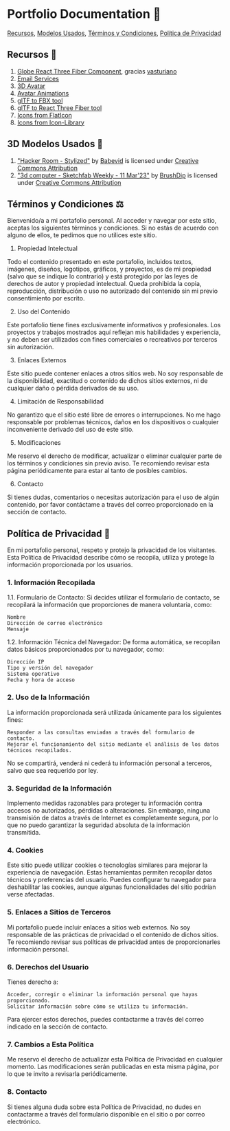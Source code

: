 # Portfolio Documentation 📄
[Recursos](#recursos-📎), [Modelos Usados](#3d-modelos-usados-🔷), [Términos y Condiciones](#términos-y-condiciones-⚖️), [Política de Privacidad](#política-de-privacidad-🔐)

## Recursos 📎
1. [Globe React Three Fiber Component](https://github.com/vasturiano/react-globe.gl?tab=readme-ov-file), gracias [vasturiano](https://www.paypal.com/donate/?cmd=_donations&business=L398E7PKP47E8&currency_code=USD&source=url)
2. [Email Services](https://dashboard.emailjs.com/admin)
3. [3D Avatar](https://readyplayer.me/)
4. [Avatar Animations](https://www.mixamo.com/)
5. [glTF to FBX tool](https://products.aspose.app/3d/conversion/glb-to-fbx)
6. [glTF to React Three Fiber tool](https://gltf.pmnd.rs)
7. [Icons from FlatIcon](https://media.flaticon.com/license/license.pdf?_gl=1*18x3rcm*fp_ga*OTMyMjM3NTU5LjE3MzMxNDE3Njc.*fp_ga_1ZY8468CQB*MTczNjgyNzQ4Mi41LjEuMTczNjgyNzUyNS4xNy4wLjA.*test_ga*OTMyMjM3NTU5LjE3MzMxNDE3Njc.*test_ga_523JXC6VL7*MTczNjgyNzQ4Mi41LjEuMTczNjgyNzUyNS4xNy4wLjA.&_ga=2.68540753.119220022.1736827484-932237559.1733141767)
8. [Icons from Icon-Library](https://icon-library.com/)

## 3D Modelos Usados 🔷
1. ["Hacker Room - Stylized"](https://skfb.ly/6UtLP) by [Babevid](https://sketchfab.com/Babevid) is licensed under [Creative Commons Attribution](http://creativecommons.org/licenses/by/4.0/)
2. ["3d computer  - Sketchfab Weekly - 11 Mar'23"](https://skfb.ly/oERVN) by [BrushDip](https://sketchfab.com/BrushDip) is licensed under [Creative Commons Attribution](http://creativecommons.org/licenses/by/4.0/)

## Términos y Condiciones ⚖️

Bienvenido/a a mi portafolio personal. Al acceder y navegar por este sitio, aceptas los siguientes términos y condiciones. Si no estás de acuerdo con alguno de ellos, te pedimos que no utilices este sitio.
1. Propiedad Intelectual

Todo el contenido presentado en este portafolio, incluidos textos, imágenes, diseños, logotipos, gráficos, y proyectos, es de mi propiedad (salvo que se indique lo contrario) y está protegido por las leyes de derechos de autor y propiedad intelectual. Queda prohibida la copia, reproducción, distribución o uso no autorizado del contenido sin mi previo consentimiento por escrito.

2. Uso del Contenido

Este portafolio tiene fines exclusivamente informativos y profesionales. Los proyectos y trabajos mostrados aquí reflejan mis habilidades y experiencia, y no deben ser utilizados con fines comerciales o recreativos por terceros sin autorización.

3. Enlaces Externos

Este sitio puede contener enlaces a otros sitios web. No soy responsable de la disponibilidad, exactitud o contenido de dichos sitios externos, ni de cualquier daño o pérdida derivados de su uso.

4. Limitación de Responsabilidad

No garantizo que el sitio esté libre de errores o interrupciones. No me hago responsable por problemas técnicos, daños en los dispositivos o cualquier inconveniente derivado del uso de este sitio.

5. Modificaciones

Me reservo el derecho de modificar, actualizar o eliminar cualquier parte de los términos y condiciones sin previo aviso. Te recomiendo revisar esta página periódicamente para estar al tanto de posibles cambios.

6. Contacto

Si tienes dudas, comentarios o necesitas autorización para el uso de algún contenido, por favor contáctame a través del correo proporcionado en la sección de contacto.

## Política de Privacidad 🔐

En mi portafolio personal, respeto y protejo la privacidad de los visitantes. Esta Política de Privacidad describe cómo se recopila, utiliza y protege la información proporcionada por los usuarios.

### 1. Información Recopilada

1.1. Formulario de Contacto:
Si decides utilizar el formulario de contacto, se recopilará la información que proporciones de manera voluntaria, como:

    Nombre
    Dirección de correo electrónico
    Mensaje

1.2. Información Técnica del Navegador:
De forma automática, se recopilan datos básicos proporcionados por tu navegador, como:

    Dirección IP
    Tipo y versión del navegador
    Sistema operativo
    Fecha y hora de acceso

### 2. Uso de la Información

La información proporcionada será utilizada únicamente para los siguientes fines:

    Responder a las consultas enviadas a través del formulario de contacto.
    Mejorar el funcionamiento del sitio mediante el análisis de los datos técnicos recopilados.

No se compartirá, venderá ni cederá tu información personal a terceros, salvo que sea requerido por ley.

### 3. Seguridad de la Información

Implemento medidas razonables para proteger tu información contra accesos no autorizados, pérdidas o alteraciones. Sin embargo, ninguna transmisión de datos a través de Internet es completamente segura, por lo que no puedo garantizar la seguridad absoluta de la información transmitida.

### 4. Cookies

Este sitio puede utilizar cookies o tecnologías similares para mejorar la experiencia de navegación. Estas herramientas permiten recopilar datos técnicos y preferencias del usuario. Puedes configurar tu navegador para deshabilitar las cookies, aunque algunas funcionalidades del sitio podrían verse afectadas.

### 5. Enlaces a Sitios de Terceros

Mi portafolio puede incluir enlaces a sitios web externos. No soy responsable de las prácticas de privacidad o el contenido de dichos sitios. Te recomiendo revisar sus políticas de privacidad antes de proporcionarles información personal.

### 6. Derechos del Usuario

Tienes derecho a:

    Acceder, corregir o eliminar la información personal que hayas proporcionado.
    Solicitar información sobre cómo se utiliza tu información.

Para ejercer estos derechos, puedes contactarme a través del correo indicado en la sección de contacto.

### 7. Cambios a Esta Política

Me reservo el derecho de actualizar esta Política de Privacidad en cualquier momento. Las modificaciones serán publicadas en esta misma página, por lo que te invito a revisarla periódicamente.

### 8. Contacto

Si tienes alguna duda sobre esta Política de Privacidad, no dudes en contactarme a través del formulario disponible en el sitio o por correo electrónico.
